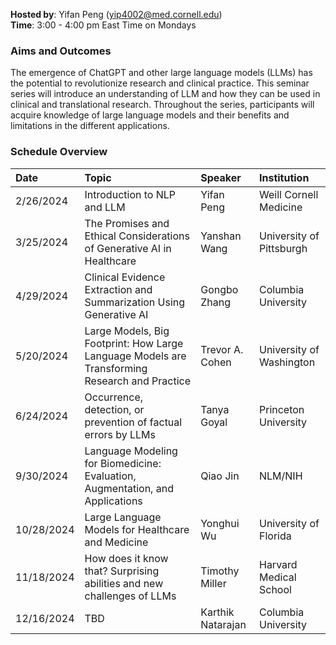 **Hosted by**: Yifan Peng ([yip4002@med.cornell.edu](yip4002@med.cornell.edu))<br>
**Time**: 3:00 - 4:00 pm East Time on Mondays<br>

### Aims and Outcomes

The emergence of ChatGPT and other large language models (LLMs) has the potential to revolutionize research and clinical practice. This seminar series will introduce an understanding of LLM and how they can be used in clinical and translational research. Throughout the series, participants will acquire knowledge of large language models and their benefits and limitations in the different applications.

### Schedule Overview 

| Date | Topic | Speaker | Institution |
|:--|:--|:--|:--|
2/26/2024 | Introduction to NLP and LLM | Yifan Peng | Weill Cornell Medicine
3/25/2024 | The Promises and Ethical Considerations of Generative AI in Healthcare | Yanshan Wang | University of Pittsburgh
4/29/2024 | Clinical Evidence Extraction and Summarization Using Generative AI | Gongbo Zhang | Columbia University
5/20/2024 | Large Models, Big Footprint: How Large Language Models are Transforming Research and Practice | Trevor A. Cohen | University of Washington
6/24/2024 | Occurrence, detection, or prevention of factual errors by LLMs | Tanya Goyal | Princeton University
9/30/2024 | Language Modeling for Biomedicine: Evaluation, Augmentation, and Applications | Qiao Jin | NLM/NIH
10/28/2024 | Large Language Models for Healthcare and Medicine | Yonghui Wu | University of Florida
11/18/2024 | How does it know that? Surprising abilities and new challenges of LLMs | Timothy Miller | Harvard Medical School
12/16/2024 | TBD | Karthik Natarajan | Columbia University